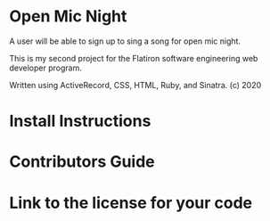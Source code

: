 # Open Mic Night
A user will be able to sign up to sing a song for open mic night.

This is my second project for the Flatiron software engineering web developer program.
 
Written using ActiveRecord, CSS, HTML, Ruby, and Sinatra.
(c) 2020

# Install Instructions






# Contributors Guide






# Link to the license for your code







